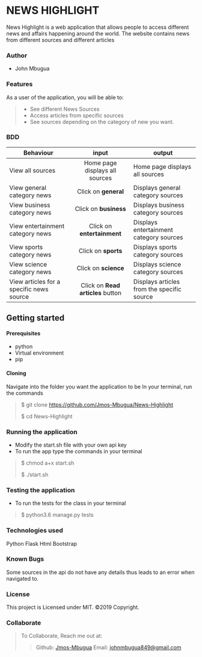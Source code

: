 # NEWS HIGHLIGHT

News Highlight is a web application that allows people to access different news and affairs happening around the world. The website contains news from different sources and different articles
### Author
* John Mbugua

### Features
As a user of the application, you will be able to:
> * See different News Sources
> * Access articles from specific sources
> * See sources depending on the category of new you want. 

### BDD
| Behaviour    | input     | output     |
| -------------| :--------:| -----------|
| View all sources | Home page displays all sources  | Home page displays all sources |
|View general category news| Click on **general**|Displays general category sources|
|View business category news| Click on **business**|Displays business category sources|
|View entertainment category news| Click on **entertainment**|Displays entertainment category sources|
|View sports category news| Click on **sports**|Displays sports category sources|
|View science category news| Click on **science**|Displays science category sources|
|View articles for a specific news source| Click on **Read articles** button|Displays articles from the specific source|

## Getting started
#### Prerequisites
 * python 
* Virtual environment
* pip

#### Cloning
Navigate into the folder you want the application to be
In your terminal, run the commands
  > $ git clone https://github.com/Jmos-Mbugua/News-Highlight
  > 
  > $ cd News-Highlight

### Running the application
* Modify the start.sh file with your own api key
* To run the app type the commands in your terminal
> $ chmod a+x start.sh
>
> $ ./start.sh

### Testing the application
* To run the tests for the class in your terminal
 > $ python3.6 manage.py tests

 ### Technologies used
Python
Flask
Html
Bootstrap

### Known Bugs
Some sources in the api do not have any details thus leads to an error when navigated to.
### License
This project is Licensed under MIT.
©2019 Copyright.
### Collaborate
>To Collaborate, Reach me out at:
>>Github: [Jmos-Mbugua](https://github.com/Jmos-Mbugua)
>>Email: johnmbugua849@gmail.com

